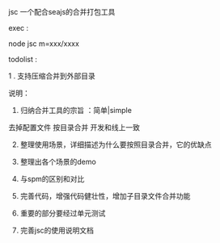 jsc 一个配合seajs的合并打包工具

exec :

node jsc m=xxx/xxxx

todolist :

1 . 支持压缩合并到外部目录

说明：

1. 归纳合并工具的宗旨 ：简单|simple 

去掉配置文件
按目录合并
开发和线上一致

2. 整理使用场景，详细描述为什么要按照目录合并，它的优缺点

3. 整理出各个场景的demo

4. 与spm的区别和对比

5. 完善代码，增强代码健壮性，增加子目录文件合并功能

6. 重要的部分要经过单元测试

7. 完善jsc的使用说明文档

